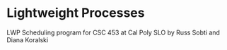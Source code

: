 # Lightweight Processes
 LWP Scheduling program for CSC 453 at Cal Poly SLO by Russ Sobti and Diana Koralski
